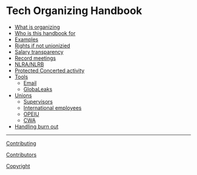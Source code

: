 # Tech Organizing Handbook

- [What is organizing]()
- [Who is this handbook for]()
- [Examples](./examples.md)
- [Rights if not unionizied]()
- [Salary transparency]()
- [Record meetings]()
- [NLRA/NLRB]()
- [Protected Concerted activity]()
- [Tools]()
    - [Email]()
    - [GlobaLeaks](./tools.md)
- [Unions]()
    - [Supervisors]()
    - [International employees]()
    - [OPEIU]()
    - [CWA]()
- [Handling burn out](handling-burn-out.md)

---

[Contributing](./contributing.md)

[Contributors](./contributors.md)

[Copyright](./copyright.md)
